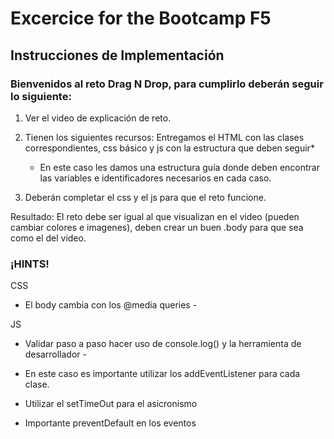# Excercice for the Bootcamp F5
## Instrucciones de Implementación

### Bienvenidos al reto Drag N Drop, para cumplirlo deberán seguir lo siguiente:

1. Ver el video de explicación de reto.

2. Tienen los siguientes recursos: Entregamos el HTML con las clases correspondientes, css básico y js con la estructura que deben seguir*
   
   * En este caso les damos una estructura guía donde deben encontrar las variables e identificadores necesarios en cada caso.

3. Deberán completar el css y el js para que el reto funcione.

Resultado: El reto debe ser igual al que visualizan en el video (pueden cambiar colores e imagenes), deben crear un buen .body para que sea como el del video.


### ¡HINTS!

CSS

 - El body cambia con los @media queries -


JS

 - Validar paso a paso hacer uso de console.log() y la herramienta de desarrollador - 

- En este caso es importante utilizar los addEventListener para cada clase.

- Utilizar el setTimeOut para el asicronismo

- Importante preventDefault en los eventos